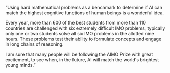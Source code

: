 “Using hard mathematical problems as a benchmark to determine if AI can match the highest cognitive functions of human beings is a wonderful idea. 

Every year, more than 600 of the best students from more than 110 countries are challenged with six extremely difficult IMO problems, typically only one or two students solve all six IMO problems in the allotted nine hours. These problems test their ability to formulate concepts and engage in long chains of reasoning. 

I am sure that many people will be following the AIMO Prize with great excitement, to see when, in the future, AI will match the world's brightest young minds.”